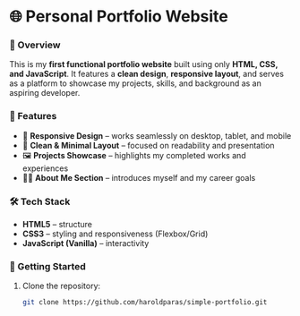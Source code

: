 # 🌐 Personal Portfolio Website  

### 📌 Overview  
This is my **first functional portfolio website** built using only **HTML, CSS, and JavaScript**. It features a **clean design**, **responsive layout**, and serves as a platform to showcase my projects, skills, and background as an aspiring developer.  

### 🎯 Features  
- 📱 **Responsive Design** – works seamlessly on desktop, tablet, and mobile  
- 🎨 **Clean & Minimal Layout** – focused on readability and presentation  
- 🖼️ **Projects Showcase** – highlights my completed works and experiences  
- 👨‍💻 **About Me Section** – introduces myself and my career goals

### 🛠️ Tech Stack  
- **HTML5** – structure  
- **CSS3** – styling and responsiveness (Flexbox/Grid)  
- **JavaScript (Vanilla)** – interactivity  

### 🚀 Getting Started  
1. Clone the repository:  
   ```bash
   git clone https://github.com/haroldparas/simple-portfolio.git
